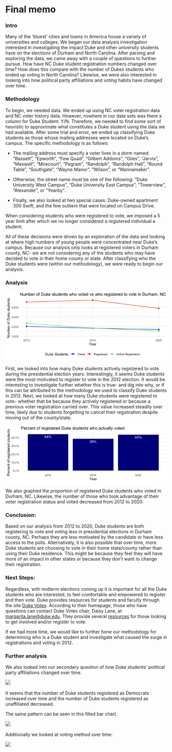 Final memo
================

### Intro

Many of the ‘bluest’ cities and towns in America house a variety of
universities and colleges. We began our data analysis investigation
interested in investigating the impact Duke and other university
students have on the elections of Durham and North Carolina. After
parsing and exploring the data, we came away with a couple of questions
to further pursue. How have NC Duke student registration numbers changed
over time? How does this compare with the number of Dukes students who
ended up voting in North Carolina? Likewise, we were also interested in
looking into how political party affiliations and voting habits have
changed over time.

### Methodology

To begin, we needed data. We ended up using NC voter registration data
and NC voter history data. However, nowhere in our data sets was there a
column for Duke Student: Y/N. Therefore, we needed to find some sort of
heuristic to approximate what constitutes a Duke student using the data
we had available. After some trial and error, we ended up classifying
Duke students as those whose mailing addresses were located on Duke’s
campus. The specific methodology is as follows:

  - The mailing address must specify a voter lives in a dorm named:
    “Bassett”, “Epworth”, “Few Quad”, “Gilbert Addoms”, “Giles”,
    “Jarvis”, “Maxwell”, “Mirecourt”, “Pegram”, “Randolph”, “Randolph
    Hall”, “Round Table”, “Southgate”, “Wayne Manor”, “Wilson”, or
    “Wannamaker”.

  - Otherwise, the street name must be one of the following: “Duke
    University West Campus”, “Duke University East Campus”, “Towerview”,
    “Alexander”, or “Yearby”.

  - Finally, we also looked at two special cases: Duke-owned apartment
    300 Swift, and the few outliers that were located on Campus Drive.

When considering students who were registered to vote, we imposed a 5
year limit after which we no longer considered a registered individual a
student.

All of these decisions were driven by an exploration of the data and
looking at where high numbers of young people were concentrated near
Duke’s campus. Because our analysis only looks at registered voters in
Durham county, NC- we are not considering any of the students who may
have decided to vote in their home county or state. After classifying
who the Duke students were (within our methodology), we were ready to
begin our analysis.

### Analysis

![](README_files/figure-gfm/all-election-1.png)<!-- -->

First, we looked into how many Duke students actively registered to vote
during the presidential election years. Interestingly, it seems Duke
students were the most motivated to register to vote in the 2012
election. It would be interesting to investigate further whether this is
true- and dig into why, or if this can be attributed to the methodology
we used to classify Duke students in 2012. Next, we looked at how many
Duke students were registered to vote- whether that be because they
actively registered or because a previous voter registration carried
over. This value increased steadily over time, likely due to students
forgetting to cancel their registration despite moving out of the
county/state.

![](README_files/figure-gfm/prop-plot-1.png)<!-- -->

We also graphed the proportion of registered Duke students who voted in
Durham, NC. Likewise, the number of those who took advantage of their
voter registration status and voted decreased from 2012 to 2020.

### Conclusion:

Based on our analysis from 2012 to 2020, Duke students are both
registering to vote and voting less in presidential elections in Durham
county, NC. Perhaps they are less motivated by the candidate or have
less access to the polls. Alternatively, it is also possible that over
time, more Duke students are choosing to vote in their home state/county
rather than using their Duke residence. This might be because they feel
they will have more of an impact in other states or because they don’t
want to change their registration.

### Next Steps:

Regardless, with midterm elections coming up it is important for all the
Duke students who are interested, to feel comfortable and empowered to
register and then vote. Duke provides resources for students and faculty
through the site [Duke Votes](https://vote.duke.edu/). According to
their homepage, those who have questions can contact Duke Votes chair,
Daisy Lane, at <margarita.lane@duke.edu>. They provide several
[resources](https://vote.duke.edu/resources/) for those looking to get
involved and/or register to vote.

If we had more time, we would like to further hone our methodology for
determining who is a Duke student and investigate what caused the surge
in registrations and voting in 2012.

### Further analysis

We also looked into our secondary question of how Duke students’
political party affiliations changed over time.

![](README_files/figure-gfm/party-time-election-reg-1.png)<!-- -->

It seems that the number of Duke students registered as Democrats
increased over time and the number of Duke students registered as
unaffiliated decreased.

The same pattern can be seen in this filled bar chart.

![](README_files/figure-gfm/party-split-reg-1.png)<!-- -->

Additionally we looked at voting method over time:

![](README_files/figure-gfm/vote-method-1.png)<!-- -->
